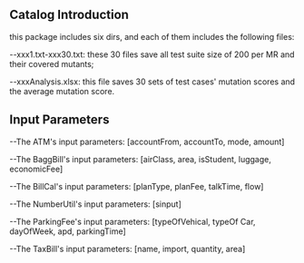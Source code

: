 ## Catalog Introduction

this package includes six dirs, and each of them includes the following files:

--xxx1.txt-xxx30.txt: these 30 files save all test suite size of 200 per MR and their covered mutants; 

--xxxAnalysis.xlsx: this file saves 30 sets of test cases' mutation scores and the average mutation score.

## Input Parameters

--The ATM's input parameters: [accountFrom, accountTo, mode, amount]

--The BaggBill's input parameters: [airClass, area, isStudent, luggage, economicFee]

--The BillCal's input parameters: [planType, planFee, talkTime, flow]

--The NumberUtil's input parameters: [sinput]

--The ParkingFee's input parameters: [typeOfVehical, typeOf Car, dayOfWeek, apd, parkingTime]

--The TaxBill's input parameters: [name, import, quantity, area]
